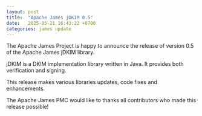 ```yaml
---
layout: post
title:  "Apache James jDKIM 0.5"
date:   2025-05-21 16:43:22 +0700
categories: james update
---
```


The Apache James Project is happy to announce
the release of version 0.5 of the Apache James jDKIM library.

jDKIM is a DKIM implementation library written in Java. It provides
both verification and signing.

This release makes various libraries updates, code fixes and enhancements. 

The Apache James PMC would like to thanks all contributors who made this release possible!
